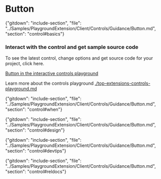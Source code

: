 ﻿# Button

{"gitdown": "include-section", "file": "../Samples/PlaygroundExtension/Client/Controls/Guidance/Button.md", "section": "control#basics"}

<!-- TODO get an IMAGE to embed here -->

### Interact with the control and get sample source code
To see the latest control, change options and get source code for your project, click here.

<a href="https://ms.portal.azure.com/?Microsoft_Azure_Playground=true#blade/Microsoft_Azure_Playground/ControlsIndexBlade/ButtonPlayground" target="_blank">Button in the interactive controls playground</a>

Learn more about the controls playground [./top-extensions-controls-playground.md](./top-extensions-controls-playground.md)


<!-- TODO get an SAMPLE CODE to embed here -->

{"gitdown": "include-section", "file": "../Samples/PlaygroundExtension/Client/Controls/Guidance/Button.md", "section": "control#when"}

{"gitdown": "include-section", "file": "../Samples/PlaygroundExtension/Client/Controls/Guidance/Button.md", "section": "control#design"}

{"gitdown": "include-section", "file": "../Samples/PlaygroundExtension/Client/Controls/Guidance/Button.md", "section": "control#devtips"}

{"gitdown": "include-section", "file": "../Samples/PlaygroundExtension/Client/Controls/Guidance/Button.md", "section": "control#reldocs"}
